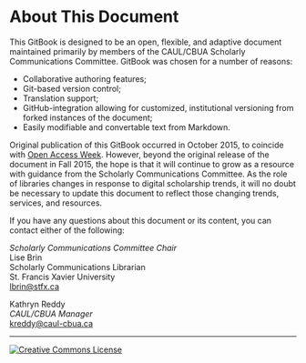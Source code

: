 # About This Document

This GitBook is designed to be an open, flexible, and adaptive document maintained primarily by members of the CAUL/CBUA Scholarly Communications Committee. GitBook was chosen for a number of reasons: 

* Collaborative authoring features;
* Git-based version control;
* Translation support;
* GitHub-integration allowing for customized, institutional versioning from forked instances of the document; 
* Easily modifiable and convertable text from Markdown.

Original publication of this GitBook occurred in October 2015, to coincide with [Open Access Week](http://www.openaccessweek.org/). However, beyond the original release of the document in Fall 2015, the hope is that it will continue to grow as a resource with guidance from the Scholarly Communications Committee. As the role of libraries changes in response to digital scholarship trends, it will no doubt be necessary to update this document to reflect those changing trends, services, and resources. 

If you have any questions about this document or its content, you can contact either of the following:

*Scholarly Communications Committee Chair*    
Lise Brin    
Scholarly Communications Librarian   
St. Francis Xavier University  
lbrin@stfx.ca

Kathryn Reddy  
*CAUL/CBUA Manager*  
kreddy@caul-cbua.ca

<hr>

<a rel="license" href="http://creativecommons.org/licenses/by-sa/4.0/"><img alt="Creative Commons License" style="border-width:0" src="https://i.creativecommons.org/l/by-sa/4.0/88x31.png" />